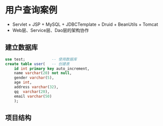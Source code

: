 # 用户查询案例

*   Servlet + JSP + MySQL + JDBCTemplate + Druid + BeanUtils + Tomcat
*   Web层、Service层、Dao层的架构协作

## 建立数据库

```sql
use test; 			 -- 使用数据库
create table user(   -- 创建表
	id int primary key auto_increment,
	name varchar(20) not null,
	gender varchar(5),
	age int,
	address varchar(32),
	qq	varchar(20),
    email varchar(50)
	);
```

## 项目结构

```

```



